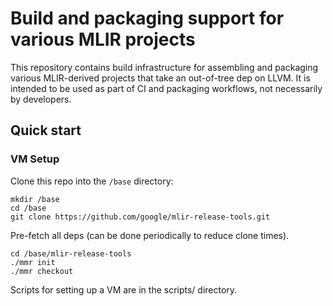 # Build and packaging support for various MLIR projects

This repository contains build infrastructure for assembling and packaging
various MLIR-derived projects that take an out-of-tree dep on LLVM. It is
intended to be used as part of CI and packaging workflows, not necessarily
by developers.

## Quick start

### VM Setup

Clone this repo into the `/base` directory:

```shell
mkdir /base
cd /base
git clone https://github.com/google/mlir-release-tools.git
```

Pre-fetch all deps (can be done periodically to reduce clone times).
```shell
cd /base/mlir-release-tools
./mmr init
./mmr checkout
```

Scripts for setting up a VM are in the scripts/ directory.
